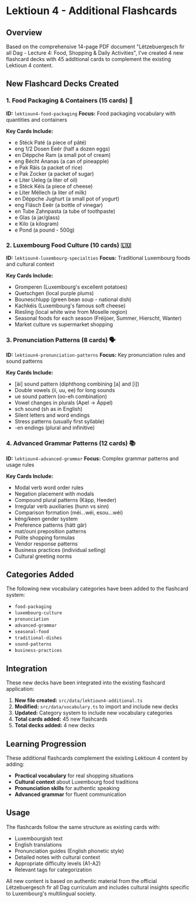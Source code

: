 # Lektioun 4 - Additional Flashcards

## Overview
Based on the comprehensive 14-page PDF document "Lëtzebuergesch fir all Dag - Lecture 4: Food, Shopping & Daily Activities", I've created 4 new flashcard decks with 45 additional cards to complement the existing Lektioun 4 content.

## New Flashcard Decks Created

### 1. Food Packaging & Containers (15 cards) 🍦
**ID:** `lektioun4-food-packaging`
**Focus:** Food packaging vocabulary with quantities and containers

**Key Cards Include:**
- e Stéck Paté (a piece of pâté)
- eng 1/2 Dosen Eeër (half a dozen eggs)  
- en Dëppche Ram (a small pot of cream)
- eng Bécht Ananas (a can of pineapple)
- e Pak Räis (a packet of rice)
- e Pak Zocker (a packet of sugar)
- e Liter Ueleg (a liter of oil)
- e Stéck Kéis (a piece of cheese)
- e Liter Mëllech (a liter of milk)
- en Dëppche Jughurt (a small pot of yogurt)
- eng Fläsch Eeër (a bottle of vinegar)
- en Tube Zahnpasta (a tube of toothpaste)
- e Glas (a jar/glass)
- e Kilo (a kilogram)
- e Pond (a pound - 500g)

### 2. Luxembourg Food Culture (10 cards) 🇱🇺
**ID:** `lektioun4-luxembourg-specialties`
**Focus:** Traditional Luxembourg foods and cultural context

**Key Cards Include:**
- Gromperen (Luxembourg's excellent potatoes)
- Quetschgen (local purple plums)
- Bouneschlupp (green bean soup - national dish)
- Kachkéis (Luxembourg's famous soft cheese)
- Riesling (local white wine from Moselle region)
- Seasonal foods for each season (Fréijoer, Summer, Hierscht, Wanter)
- Market culture vs supermarket shopping

### 3. Pronunciation Patterns (8 cards) 🗣️
**ID:** `lektioun4-pronunciation-patterns`
**Focus:** Key pronunciation rules and sound patterns

**Key Cards Include:**
- [äi] sound pattern (diphthong combining [a] and [i])
- Double vowels (ii, uu, ee) for long sounds
- ue sound pattern (oo-eh combination)
- Vowel changes in plurals (Apel → Äppel)
- sch sound (sh as in English)
- Silent letters and word endings
- Stress patterns (usually first syllable)
- -en endings (plural and infinitive)

### 4. Advanced Grammar Patterns (12 cards) 📚
**ID:** `lektioun4-advanced-grammar`
**Focus:** Complex grammar patterns and usage rules

**Key Cards Include:**
- Modal verb word order rules
- Negation placement with modals
- Compound plural patterns (Käpp, Heeder)
- Irregular verb auxiliaries (hunn vs sinn)
- Comparison formation (méi...wéi, esou...wéi)
- kéng/keen gender system
- Preference patterns (hätt gär)
- mat/ouni preposition patterns
- Polite shopping formulas
- Vendor response patterns
- Business practices (individual selling)
- Cultural greeting norms

## Categories Added

The following new vocabulary categories have been added to the flashcard system:

- `food-packaging`
- `luxembourg-culture` 
- `pronunciation`
- `advanced-grammar`
- `seasonal-food`
- `traditional-dishes`
- `sound-patterns`
- `business-practices`

## Integration

These new decks have been integrated into the existing flashcard application:

1. **New file created:** `src/data/lektioun4-additional.ts`
2. **Modified:** `src/data/vocabulary.ts` to import and include new decks
3. **Updated:** Category system to include new vocabulary categories
4. **Total cards added:** 45 new flashcards
5. **Total decks added:** 4 new decks

## Learning Progression

These additional flashcards complement the existing Lektioun 4 content by adding:

- **Practical vocabulary** for real shopping situations
- **Cultural context** about Luxembourg food traditions
- **Pronunciation skills** for authentic speaking
- **Advanced grammar** for fluent communication

## Usage

The flashcards follow the same structure as existing cards with:
- Luxembourgish text
- English translations
- Pronunciation guides (English phonetic style)
- Detailed notes with cultural context
- Appropriate difficulty levels (A1-A2)
- Relevant tags for categorization

All new content is based on authentic material from the official Lëtzebuergesch fir all Dag curriculum and includes cultural insights specific to Luxembourg's multilingual society.
